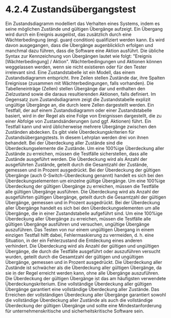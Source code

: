 # 4.2.4 Zustandsübergangstest

Ein Zustandsdiagramm modelliert das Verhalten eines Systems, indem es seine möglichen
Zustände und gültigen Übergänge aufzeigt. Ein Übergang wird durch ein Ereignis ausgelöst,
das zusätzlich durch eine Wächterbedingung (engl. guard condition) qualifiziert werden kann.
Es wird davon ausgegangen, dass die Übergänge augenblicklich erfolgen und manchmal dazu
führen, dass die Software eine Aktion ausführt. Die übliche Syntax zur Kennzeichnung von
Übergängen lautet wie folgt: "Ereignis [Wächterbedingung] / Aktion". Wächterbedingungen
und Aktionen können weggelassen werden, wenn sie nicht existieren oder für den Tester
irrelevant sind.
Eine Zustandstabelle ist ein Modell, das einem Zustandsdiagramm entspricht. Ihre Zeilen
stellen Zustände dar, ihre Spalten Ereignisse (zusammen mit Wächterbedingungen, falls
vorhanden). Die Tabelleneinträge (Zellen) stellen Übergänge dar und enthalten den
Zielzustand sowie die daraus resultierenden Aktionen, falls definiert. Im Gegensatz zum
Zustandsdiagramm zeigt die Zustandstabelle explizit ungültige Übergänge an, die durch leere
Zellen dargestellt werden. 
Ein Testfall, der auf einem Zustandsdiagramm oder einer Zustandstabelle basiert, wird in der
Regel als eine Folge von Ereignissen dargestellt, die zu einer Abfolge von
Zustandsänderungen (und ggf. Aktionen) führt. Ein Testfall kann und wird üblicherweise
mehrere Übergänge zwischen den Zuständen abdecken.
Es gibt viele Überdeckungskriterien für Zustandsübergangstests. In diesem Lehrplan werden
drei von ihnen behandelt.
Bei der Überdeckung aller Zustände sind die Überdeckungselemente die Zustände. Um eine
100%ige Überdeckung aller Zustände zu erreichen, müssen die Testfälle sicherstellen, dass
alle Zustände ausgeführt werden. Die Überdeckung wird als Anzahl der ausgeführten
Zustände, geteilt durch die Gesamtzahl der Zustände, gemessen und in Prozent ausgedrückt.
Bei der Überdeckung der gültigen Übergänge (auch 0-Switch-Überdeckung genannt)
handelt es sich bei den Überdeckungselementen um einzelne gültige Übergänge. Um eine
100%ige Überdeckung der gültigen Übergänge zu erreichen, müssen die Testfälle alle gültigen
Übergänge ausführen. Die Überdeckung wird als Anzahl der ausgeführten gültigen
Übergänge, geteilt durch die Gesamtzahl der gültigen Übergänge, gemessen und in Prozent
ausgedrückt.
Bei der Überdeckung aller Übergänge handelt es sich bei den Überdeckungselementen um
alle Übergänge, die in einer Zustandstabelle aufgeführt sind. Um eine 100%ige Überdeckung
aller Übergänge zu erreichen, müssen die Testfälle alle gültigen Übergänge ausführen und
versuchen, ungültige Übergänge auszuführen. Das Testen von nur einem ungültigen
Übergang in einem einzigen Testfall hilft dabei, Fehlermaskierung zu vermeiden, d. h. eine
Situation, in der ein Fehlerzustand die Entdeckung eines anderen verhindert. Die Überdeckung
wird als Anzahl der gültigen und ungültigen Übergänge, die durch die Testfälle ausgeführt oder
auszuführen versucht wurden, geteilt durch die Gesamtzahl der gültigen und ungültigen
Übergänge, gemessen und in Prozent ausgedrückt.
Die Überdeckung aller Zustände ist schwächer als die Überdeckung aller gültigen Übergänge,
da sie in der Regel erreicht werden kann, ohne alle Übergänge auszuführen. Die Überdeckung
der gültigen Übergänge ist das am häufigsten verwendete Überdeckungskriterium. Eine
vollständige Überdeckung aller gültigen Übergänge garantiert eine vollständige Überdeckung
aller Zustände. Das Erreichen der vollständigen Überdeckung aller Übergänge garantiert
sowohl die vollständige Überdeckung aller Zustände als auch die vollständige Überdeckung
der gültigen Übergänge und sollte eine Mindestanforderung für unternehmenskritische und
sicherheitskritische Software sein.
